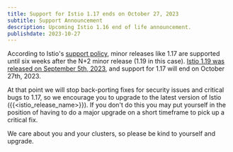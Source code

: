 ```yaml
---
title: Support for Istio 1.17 ends on October 27, 2023
subtitle: Support Announcement
description: Upcoming Istio 1.16 end of life announcement.
publishdate: 2023-10-27
---
```


According to Istio's [support policy](/docs/releases/supported-releases#supported-releases/), minor releases like 1.17 are supported until six weeks after the N+2 minor release (1.19 in this case). [Istio 1.19 was released on September 5th, 2023](/news/releases/1.18.x/announcing-1.18/), and support for 1.17 will end on October 27th, 2023.

At that point we will stop back-porting fixes for security issues and critical bugs to 1.17, so we encourage you to upgrade to the latest version of Istio ({{<istio_release_name>}}). If you don't do this you may put yourself in the position of having to do a major upgrade on a short timeframe to pick up a critical fix.

We care about you and your clusters, so please be kind to yourself and upgrade.

